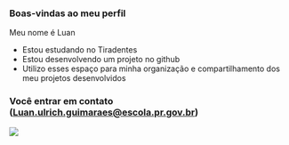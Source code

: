 ### Boas-vindas ao meu perfil

Meu nome é Luan

- Estou estudando no Tiradentes
- Estou desenvolvendo um projeto no github
- Utilizo esses espaço para minha organização e compartilhamento dos meu projetos desenvolvidos

 ### Você entrar em contato (Luan.ulrich.guimaraes@escola.pr.gov.br)

![](https://media1.tenor.com/m/rSebZ1oB2zIAAAAd/athletico-cap.gif)


